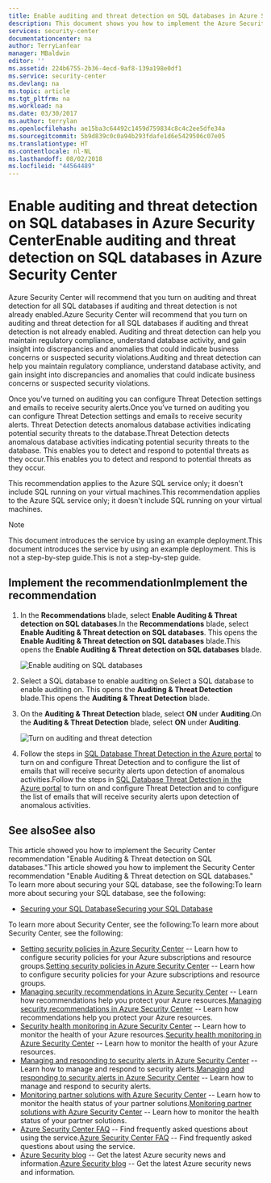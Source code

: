 ```yaml
---
title: Enable auditing and threat detection on SQL databases in Azure Security Center | Microsoft Docs
description: This document shows you how to implement the Azure Security Center recommendation **Enable auditing and threat detection on SQL databases**.
services: security-center
documentationcenter: na
author: TerryLanfear
manager: MBaldwin
editor: ''
ms.assetid: 224b6755-2b36-4ecd-9af8-139a198e0df1
ms.service: security-center
ms.devlang: na
ms.topic: article
ms.tgt_pltfrm: na
ms.workload: na
ms.date: 03/30/2017
ms.author: terrylan
ms.openlocfilehash: ae15ba3c64492c1459d759834c8c4c2ee5dfe34a
ms.sourcegitcommit: 5b9d839c0c0a94b293fdafe1d6e5429506c07e05
ms.translationtype: HT
ms.contentlocale: nl-NL
ms.lasthandoff: 08/02/2018
ms.locfileid: "44564489"
---
```

# <a name="enable-auditing-and-threat-detection-on-sql-databases-in-azure-security-center"></a><span data-ttu-id="61c96-103">Enable auditing and threat detection on SQL databases in Azure Security Center</span><span class="sxs-lookup"><span data-stu-id="61c96-103">Enable auditing and threat detection on SQL databases in Azure Security Center</span></span>
<span data-ttu-id="61c96-104">Azure Security Center will recommend that you turn on auditing and threat detection for all SQL databases if auditing and threat detection is not already enabled.</span><span class="sxs-lookup"><span data-stu-id="61c96-104">Azure Security Center will recommend that you turn on auditing and threat detection for all SQL databases if auditing and threat detection is not already enabled.</span></span> <span data-ttu-id="61c96-105">Auditing and threat detection can help you maintain regulatory compliance, understand database activity, and gain insight into discrepancies and anomalies that could indicate business concerns or suspected security violations.</span><span class="sxs-lookup"><span data-stu-id="61c96-105">Auditing and threat detection can help you maintain regulatory compliance, understand database activity, and gain insight into discrepancies and anomalies that could indicate business concerns or suspected security violations.</span></span>

<span data-ttu-id="61c96-106">Once you’ve turned on auditing you can configure Threat Detection settings and emails to receive security alerts.</span><span class="sxs-lookup"><span data-stu-id="61c96-106">Once you’ve turned on auditing you can configure Threat Detection settings and emails to receive security alerts.</span></span> <span data-ttu-id="61c96-107">Threat Detection detects anomalous database activities indicating potential security threats to the database.</span><span class="sxs-lookup"><span data-stu-id="61c96-107">Threat Detection detects anomalous database activities indicating potential security threats to the database.</span></span> <span data-ttu-id="61c96-108">This enables you to detect and respond to potential threats as they occur.</span><span class="sxs-lookup"><span data-stu-id="61c96-108">This enables you to detect and respond to potential threats as they occur.</span></span>

<span data-ttu-id="61c96-109">This recommendation applies to the Azure SQL service only; it doesn't include SQL running on your virtual machines.</span><span class="sxs-lookup"><span data-stu-id="61c96-109">This recommendation applies to the Azure SQL service only; it doesn't include SQL running on your virtual machines.</span></span>

> [!NOTE]
> <span data-ttu-id="61c96-110">This document introduces the service by using an example deployment.</span><span class="sxs-lookup"><span data-stu-id="61c96-110">This document introduces the service by using an example deployment.</span></span>  <span data-ttu-id="61c96-111">This is not a step-by-step guide.</span><span class="sxs-lookup"><span data-stu-id="61c96-111">This is not a step-by-step guide.</span></span>
>
>

## <a name="implement-the-recommendation"></a><span data-ttu-id="61c96-112">Implement the recommendation</span><span class="sxs-lookup"><span data-stu-id="61c96-112">Implement the recommendation</span></span>
1. <span data-ttu-id="61c96-113">In the **Recommendations** blade, select **Enable Auditing & Threat detection on SQL databases**.</span><span class="sxs-lookup"><span data-stu-id="61c96-113">In the **Recommendations** blade, select **Enable Auditing & Threat detection on SQL databases**.</span></span>  <span data-ttu-id="61c96-114">This opens the **Enable Auditing & Threat detection on SQL databases** blade.</span><span class="sxs-lookup"><span data-stu-id="61c96-114">This opens the **Enable Auditing & Threat detection on SQL databases** blade.</span></span>

   ![Enable auditing on SQL databases][1]
2. <span data-ttu-id="61c96-116">Select a SQL database to enable auditing on.</span><span class="sxs-lookup"><span data-stu-id="61c96-116">Select a SQL database to enable auditing on.</span></span> <span data-ttu-id="61c96-117">This opens the **Auditing & Threat Detection** blade.</span><span class="sxs-lookup"><span data-stu-id="61c96-117">This opens the **Auditing & Threat Detection** blade.</span></span>

3. <span data-ttu-id="61c96-118">On the **Auditing & Threat Detection** blade, select **ON** under **Auditing**.</span><span class="sxs-lookup"><span data-stu-id="61c96-118">On the **Auditing & Threat Detection** blade, select **ON** under **Auditing**.</span></span>

   ![Turn on auditing and threat detection][2]
4. <span data-ttu-id="61c96-120">Follow the steps in [SQL Database Threat Detection in the Azure portal](../sql-database/sql-database-threat-detection-portal.md) to turn on and configure Threat Detection and to configure the list of emails that will receive security alerts upon detection of anomalous activities.</span><span class="sxs-lookup"><span data-stu-id="61c96-120">Follow the steps in [SQL Database Threat Detection in the Azure portal](../sql-database/sql-database-threat-detection-portal.md) to turn on and configure Threat Detection and to configure the list of emails that will receive security alerts upon detection of anomalous activities.</span></span>

## <a name="see-also"></a><span data-ttu-id="61c96-121">See also</span><span class="sxs-lookup"><span data-stu-id="61c96-121">See also</span></span>
<span data-ttu-id="61c96-122">This article showed you how to implement the Security Center recommendation "Enable Auditing & Threat detection on SQL databases."</span><span class="sxs-lookup"><span data-stu-id="61c96-122">This article showed you how to implement the Security Center recommendation "Enable Auditing & Threat detection on SQL databases."</span></span> <span data-ttu-id="61c96-123">To learn more about securing your SQL database, see the following:</span><span class="sxs-lookup"><span data-stu-id="61c96-123">To learn more about securing your SQL database, see the following:</span></span>

* [<span data-ttu-id="61c96-124">Securing your SQL Database</span><span class="sxs-lookup"><span data-stu-id="61c96-124">Securing your SQL Database</span></span>](../sql-database/sql-database-security-overview.md)

<span data-ttu-id="61c96-125">To learn more about Security Center, see the following:</span><span class="sxs-lookup"><span data-stu-id="61c96-125">To learn more about Security Center, see the following:</span></span>

* <span data-ttu-id="61c96-126">[Setting security policies in Azure Security Center](security-center-policies.md) -- Learn how to configure security policies for your Azure subscriptions and resource groups.</span><span class="sxs-lookup"><span data-stu-id="61c96-126">[Setting security policies in Azure Security Center](security-center-policies.md) -- Learn how to configure security policies for your Azure subscriptions and resource groups.</span></span>
* <span data-ttu-id="61c96-127">[Managing security recommendations in Azure Security Center](security-center-recommendations.md) -- Learn how recommendations help you protect your Azure resources.</span><span class="sxs-lookup"><span data-stu-id="61c96-127">[Managing security recommendations in Azure Security Center](security-center-recommendations.md) -- Learn how recommendations help you protect your Azure resources.</span></span>
* <span data-ttu-id="61c96-128">[Security health monitoring in Azure Security Center](security-center-monitoring.md) -- Learn how to monitor the health of your Azure resources.</span><span class="sxs-lookup"><span data-stu-id="61c96-128">[Security health monitoring in Azure Security Center](security-center-monitoring.md) -- Learn how to monitor the health of your Azure resources.</span></span>
* <span data-ttu-id="61c96-129">[Managing and responding to security alerts in Azure Security Center](security-center-managing-and-responding-alerts.md) -- Learn how to manage and respond to security alerts.</span><span class="sxs-lookup"><span data-stu-id="61c96-129">[Managing and responding to security alerts in Azure Security Center](security-center-managing-and-responding-alerts.md) -- Learn how to manage and respond to security alerts.</span></span>
* <span data-ttu-id="61c96-130">[Monitoring partner solutions with Azure Security Center](security-center-partner-solutions.md) -- Learn how to monitor the health status of your partner solutions.</span><span class="sxs-lookup"><span data-stu-id="61c96-130">[Monitoring partner solutions with Azure Security Center](security-center-partner-solutions.md) -- Learn how to monitor the health status of your partner solutions.</span></span>
* <span data-ttu-id="61c96-131">[Azure Security Center FAQ](security-center-faq.md) -- Find frequently asked questions about using the service.</span><span class="sxs-lookup"><span data-stu-id="61c96-131">[Azure Security Center FAQ](security-center-faq.md) -- Find frequently asked questions about using the service.</span></span>
* <span data-ttu-id="61c96-132">[Azure Security blog](http://blogs.msdn.com/b/azuresecurity/) -- Get the latest Azure security news and information.</span><span class="sxs-lookup"><span data-stu-id="61c96-132">[Azure Security blog](http://blogs.msdn.com/b/azuresecurity/) -- Get the latest Azure security news and information.</span></span>

<!--Image references-->
[1]: https://docstestmedia1.blob.core.windows.net/azure-media/articles/security-center/media/security-center-enable-auditing-on-sql-databases/enable-auditing-on-sql-databases.png
[2]: https://docstestmedia1.blob.core.windows.net/azure-media/articles/security-center/media/security-center-enable-auditing-on-sql-databases/auditing-threat-detection-blade.png


